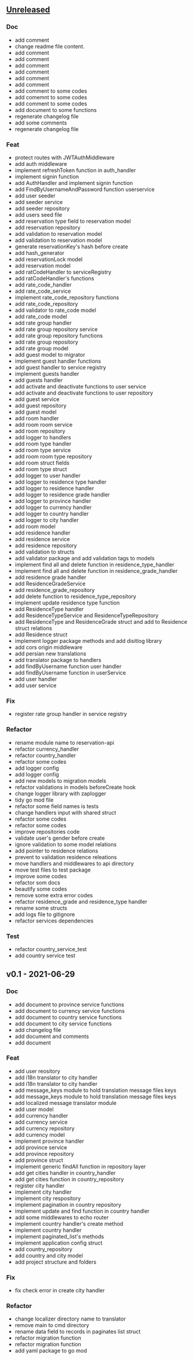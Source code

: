 <a name="unreleased"></a>
## [Unreleased]

### Doc
- add comment
- change readme file content.
- add comment
- add comment
- add comment
- add comment
- add comment
- add comment
- add comment to some codes
- add comemnt to some codes
- add comment to some codes
- add document to some functions
- regenerate changelog file
- add some comments
- regenerate changelog file

### Feat
- protect routes with JWTAuthMiddleware
- add auth middleware
- implement refreshToken function in auth_handler
- implement signin function
- add AuthHandler and implement signin function
- add FindByUsernameAndPassword function userservice
- add user seeder
- add seeder service
- add seeder repository
- add users seed file
- add reservation type field to reservation model
- add reservation repository
- add validation to reservation model
- add validation to reservation model
- generate reservationKey's hash before create
- add hash_generator
- add reservationLock model
- add reservation model
- add ratCodeHandler to serviceRegistry
- add ratCodeHandler's functions
- add rate_code_handler
- add rate_code_service
- implement rate_code_repository functions
- add rate_code_repository
- add validator to rate_code model
- add rate_code model
- add rate group handler
- add rate group repository service
- add rate group repository functions
- add rate group repository
- add rate group model
- add guest model to migrator
- implement guest handler functions
- add guest handler to service registry
- implement guests handler
- add guests handler
- add activate and deactivate functions to user service
- add activate and deactivate functions to user repository
- add guest service
- add guest repository
- add guest model
- add room handler
- add room room service
- add room repository
- add logger to handlers
- add room type handler
- add room type service
- add room room type repository
- add room struct fields
- add room type struct
- add logger to user handler
- add logger to residence type handler
- add logger to residence handler
- add logger to residence grade handler
- add logger to province handler
- add logger to currency handler
- add logger to country handler
- add logger to city handler
- add room model
- add residence handler
- add residence service
- add residence repository
- add validation to structs
- add validator package and add validation tags to models
- implement find all and delete function in residence_type_handler
- implement find all and delete function in residence_grade_handler
- add residence grade handler
- add ResidenceGradeService
- add residence_grade_repository
- add delete function to residence_type_repository
- implement update residence type function
- add ResidenceType handler
- add ResidenceTypeService and ResidenceTypeRepository
- add ResidenceType and ResidenceGrade struct and add to Residence struct relations
- add Residence struct
- implement logger package methods and add disitlog library
- add cors origin middleware
- add persian new translations
- add translator package to handlers
- add findByUsername function user handler
- add findByUsername function in userService
- add user handler
- add user service

### Fix
- register rate group handler in service registry

### Refactor
- rename module name to reservation-api
- refactor currency_handler
- refactor country_handler
- refactor some codes
- add logger config
- add logger config
- add new models to migration models
- refactor validations in models beforeCreate hook
- change logger library with zaplogger
- tidy go mod file
- refactor some field names is tests
- change handlers input with shared struct
- refactor some codes
- refactor some codes
- improve repositories code
- validate user's gender before create
- ignore validation to some model relations
- add pointer to residence relations
- prevent to validation residence releations
- move handlers and middlewares to api directory
- move test files to test package
- improve some codes
- refactor som docs
- beautify some codes
- remove some extra error codes
- refactor residence_grade and residence_type handler
- rename some structs
- add logs file to gitignore
- refactor services dependencies

### Test
- refactor country_service_test
- add country service test


<a name="v0.1"></a>
## v0.1 - 2021-06-29
### Doc
- add document to province service functions
- add document to currency service functions
- add document to country service functions
- add document to city service functions
- add changelog file
- add document and comments
- add document

### Feat
- add user reository
- add i18n translator to city handler
- add i18n translator to city handler
- add message_keys module to hold translation message files keys
- add message_keys module to hold translation message files keys
- add localized message translator module
- add user model
- add currency handler
- add currency service
- add currency repository
- add currency model
- implement province handler
- add province service
- add province repository
- add province struct
- implement generic findAll function in repository layer
- add get cities handler in country_handler
- add get cities function in country_repository
- register city handler
- implement city handler
- implement city respository
- implement pagination in country repository
- implement update and find function in country handler
- add some middlewares to echo router
- implement country handler's create method
- implement country handler
- implement paginated_list's methods
- implement application config struct
- add country_repository
- add country and city model
- add project structure and folders

### Fix
- fix check error in create city handler

### Refactor
- change localizer directory name to translator
- remove main to cmd directory
- rename data field to records in paginates list struct
- refactor migration function
- refactor migration function
- add yaml package to go mod


[Unreleased]: https://github.com/RezaEskandarii/hotel-reservation/compare/v0.1...HEAD
